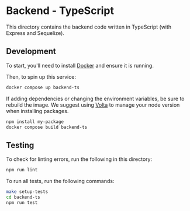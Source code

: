 # Backend - TypeScript

This directory contains the backend code written in TypeScript (with Express and Sequelize).

## Development

To start, you'll need to install [Docker](https://docs.docker.com/engine/install/) and ensure it is running.

Then, to spin up this service:

```bash
docker compose up backend-ts
```

If adding dependencies or changing the environment variables, be sure to rebuild the image. We suggest using [Volta](https://volta.sh/) to manage your node version when installing packages.

```bash
npm install my-package
docker compose build backend-ts
```

## Testing

To check for linting errors, run the following in this directory:

```bash
npm run lint
```

To run all tests, run the following commands:

```bash
make setup-tests
cd backend-ts
npm run test
```
